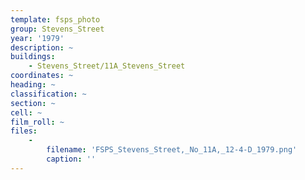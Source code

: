 ```yaml
---
template: fsps_photo
group: Stevens_Street
year: '1979'
description: ~
buildings:
    - Stevens_Street/11A_Stevens_Street
coordinates: ~
heading: ~
classification: ~
section: ~
cell: ~
film_roll: ~
files:
    -
        filename: 'FSPS_Stevens_Street,_No_11A,_12-4-D_1979.png'
        caption: ''
---
```

